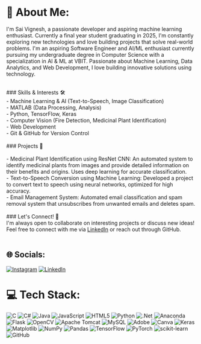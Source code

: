 # 💫 About Me:
I'm Sai Vignesh, a passionate developer and aspiring machine learning enthusiast. Currently a final year student graduating in 2025, I'm constantly exploring new technologies and love building projects that solve real-world problems. I'm an aspiring Software Engineer and AI/ML enthusiast currently pursuing my undergraduate degree in Computer Science with a specialization in AI & ML at VBIT. Passionate about Machine Learning, Data Analytics, and Web Development, I love building innovative solutions using technology.

<br>### Skills & Interests 🛠️<br>- Machine Learning & AI (Text-to-Speech, Image Classification)<br>- MATLAB (Data Processing, Analysis)<br>- Python, TensorFlow, Keras<br>- Computer Vision (Fire Detection, Medicinal Plant Identification)<br>- Web Development<br>- Git & GitHub for Version Control<br><br>### Projects 🚀<br><br>- Medicinal Plant Identification using ResNet CNN: An automated system to identify medicinal plants from images and provide detailed information on their benefits and origins. Uses deep learning for accurate classification.<br>- Text-to-Speech Conversion using Machine Learning: Developed a project to convert text to speech using neural networks, optimized for high accuracy.<br>- Email Management System: Automated email classification and spam removal system that unsubscribes from unwanted emails and deletes spam.<br><br>### Let's Connect! 🤝<br>I'm always open to collaborate on interesting projects or discuss new ideas! Feel free to connect with me via [LinkedIn]( https://www.linkedin.com/in/saivigneshbadugu528218236) or reach out through GitHub.<br><br>


## 🌐 Socials:
[![Instagram](https://img.shields.io/badge/Instagram-%23E4405F.svg?logo=Instagram&logoColor=white)](https://instagram.com/https://www.instagram.com/._saivignesh._?igsh=YnJjenlrZ2Vuc3hq) [![LinkedIn](https://img.shields.io/badge/LinkedIn-%230077B5.svg?logo=linkedin&logoColor=white)](https://www.linkedin.com/in/saivigneshbadugu) 

# 💻 Tech Stack:
![C](https://img.shields.io/badge/c-%2300599C.svg?style=for-the-badge&logo=c&logoColor=white) ![C#](https://img.shields.io/badge/c%23-%23239120.svg?style=for-the-badge&logo=csharp&logoColor=white) ![Java](https://img.shields.io/badge/java-%23ED8B00.svg?style=for-the-badge&logo=openjdk&logoColor=white) ![JavaScript](https://img.shields.io/badge/javascript-%23323330.svg?style=for-the-badge&logo=javascript&logoColor=%23F7DF1E) ![HTML5](https://img.shields.io/badge/html5-%23E34F26.svg?style=for-the-badge&logo=html5&logoColor=white) ![Python](https://img.shields.io/badge/python-3670A0?style=for-the-badge&logo=python&logoColor=ffdd54) ![.Net](https://img.shields.io/badge/.NET-5C2D91?style=for-the-badge&logo=.net&logoColor=white) ![Anaconda](https://img.shields.io/badge/Anaconda-%2344A833.svg?style=for-the-badge&logo=anaconda&logoColor=white) ![Flask](https://img.shields.io/badge/flask-%23000.svg?style=for-the-badge&logo=flask&logoColor=white) ![OpenCV](https://img.shields.io/badge/opencv-%23white.svg?style=for-the-badge&logo=opencv&logoColor=white) ![Apache Tomcat](https://img.shields.io/badge/apache%20tomcat-%23F8DC75.svg?style=for-the-badge&logo=apache-tomcat&logoColor=black) ![MySQL](https://img.shields.io/badge/mysql-4479A1.svg?style=for-the-badge&logo=mysql&logoColor=white) ![Adobe](https://img.shields.io/badge/adobe-%23FF0000.svg?style=for-the-badge&logo=adobe&logoColor=white) ![Canva](https://img.shields.io/badge/Canva-%2300C4CC.svg?style=for-the-badge&logo=Canva&logoColor=white) ![Keras](https://img.shields.io/badge/Keras-%23D00000.svg?style=for-the-badge&logo=Keras&logoColor=white) ![Matplotlib](https://img.shields.io/badge/Matplotlib-%23ffffff.svg?style=for-the-badge&logo=Matplotlib&logoColor=black) ![NumPy](https://img.shields.io/badge/numpy-%23013243.svg?style=for-the-badge&logo=numpy&logoColor=white) ![Pandas](https://img.shields.io/badge/pandas-%23150458.svg?style=for-the-badge&logo=pandas&logoColor=white) ![TensorFlow](https://img.shields.io/badge/TensorFlow-%23FF6F00.svg?style=for-the-badge&logo=TensorFlow&logoColor=white) ![PyTorch](https://img.shields.io/badge/PyTorch-%23EE4C2C.svg?style=for-the-badge&logo=PyTorch&logoColor=white) ![scikit-learn](https://img.shields.io/badge/scikit--learn-%23F7931E.svg?style=for-the-badge&logo=scikit-learn&logoColor=white) ![GitHub](https://img.shields.io/badge/github-%23121011.svg?style=for-the-badge&logo=github&logoColor=white)
